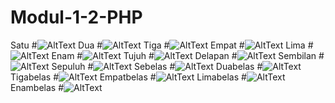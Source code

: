 # Modul-1-2-PHP
 Satu
#![AltText](https://github.com/sabrinaamelia07/Modul-1-2-PHP/blob/master/l1m1.PNG "Satu")
 Dua
#![AltText](https://github.com/sabrinaamelia07/Modul-1-2-PHP/blob/master/l2m1.PNG "Dua")
 Tiga
#![AltText](https://github.com/sabrinaamelia07/Modul-1-2-PHP/blob/master/l3m1.PNG "Tiga")
 Empat
#![AltText](https://github.com/sabrinaamelia07/Modul-1-2-PHP/blob/master/l4m1.PNG "Empat")
 Lima
#![AltText](https://github.com/sabrinaamelia07/Modul-1-2-PHP/blob/master/l5m1(1).PNG "Lima")
 Enam 
#![AltText](https://github.com/sabrinaamelia07/Modul-1-2-PHP/blob/master/l5m1(2).PNG "Enam")
 Tujuh
#![AltText](https://github.com/sabrinaamelia07/Modul-1-2-PHP/blob/master/l1m2.PNG "Tujuh")
 Delapan
#![AltText](https://github.com/sabrinaamelia07/Modul-1-2-PHP/blob/master/l2m2.PNG "Delapan")
 Sembilan
#![AltText](https://github.com/sabrinaamelia07/Modul-1-2-PHP/blob/master/l3m2.PNG "Sembilan")
 Sepuluh
#![AltText](https://github.com/sabrinaamelia07/Modul-1-2-PHP/blob/master/l4m2.PNG "Sepuluh")
 Sebelas
#![AltText](https://github.com/sabrinaamelia07/Modul-1-2-PHP/blob/master/l5m2.PNG "Sebelas")
 Duabelas
#![AltText](https://github.com/sabrinaamelia07/Modul-1-2-PHP/blob/master/l6m2.PNG "Duabelas")
 Tigabelas
#![AltText](https://github.com/sabrinaamelia07/Modul-1-2-PHP/blob/master/l7m2.PNG "Tigabelas")
 Empatbelas
#![AltText](https://github.com/sabrinaamelia07/Modul-1-2-PHP/blob/master/l8m2.PNG "Empatbelas")
 Limabelas
#![AltText](https://github.com/sabrinaamelia07/Modul-1-2-PHP/blob/master/l9m2.PNG "Limabelas")
 Enambelas
#![AltText](https://github.com/sabrinaamelia07/Modul-1-2-PHP/blob/master/l10m2.PNG "Enambelas")
